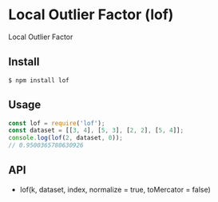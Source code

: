 # Local Outlier Factor (lof) 
Local Outlier Factor 

## Install

`$ npm install lof`

## Usage

```js
const lof = require('lof');
const dataset = [[3, 4], [5, 3], [2, 2], [5, 4]];
console.log(lof(2, dataset, 0));
// 0.9500365780630926
```

## API
* lof(k, dataset, index, normalize = true, toMercator = false)
